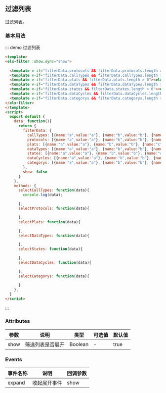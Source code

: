 <script>
  export default {
  	data: function(){
  		return {
        filterData: {
          protocols: [{name:"a",value:"a"}, {name:"b",value:"b"}, {name:"c",value:"c"}],
          callTypes: [{"name":"本地mysql源","value":"4GF9Q5gtfeSaSWAc"},{"name":"测试集群【DM】","value":"77_DM"},{"name":"测试集群【GbaseBAS】","value":"77_GbaseBAS"},{"name":"测试集群【GbaseDWD】","value":"77_GbaseDWD"},{"name":"测试集群【GbaseDWI】","value":"77_GbaseDWI"},{"name":"测试集群【GbaseMSM】","value":"77_GbaseMSM"},{"name":"app_act_dwdb","value":"app_act_dwdb"},{"name":"app_msm_county","value":"app_msm_county"},{"name":"数据中心-gbase","value":"BIGDB"},{"name":"60节点_channelapp","value":"channelapp"},{"name":"多维成本日志","value":"costdb_mysql"},{"name":"gbasebak","value":"gbasebak"},{"name":"GbaseBAS[60节点-数据中心]","value":"GbaseBAS"},{"name":"GbaseDM[60节点-数据中心]","value":"GbaseDM"},{"name":"GbaseDWA[60节点-数据中心]","value":"GbaseDWA"},{"name":"GbaseDWD[60节点-数据中心]","value":"GbaseDWD"},{"name":"GbaseDWI[60节点-数据中心]","value":"GbaseDWI"},{"name":"GbaseFTT","value":"GbaseFTT"},{"name":"GbaseLOP[60节点-数据中心]","value":"GbaseLOP"},{"name":"GbaseMC[60节点-数据中心]","value":"GbaseMC"},{"name":"gbasemcd","value":"gbasemcd"},{"name":"GbaseMSM[60节点-数据中心]","value":"GbaseMSM"},{"name":"GbaseODS[60节点-数据中心]","value":"GbaseODS"},{"name":"GbaseRPT","value":"GbaseRPT"},{"name":"gbasest","value":"gbasest"},{"name":"Gbase_DM[6节点-数据中心]","value":"Gbase_6_DM"},{"name":"Gbase_DWD[6节点-数据中心]","value":"Gbase_6_DWD"},{"name":"Gbase_LOP[6节点-数据中心]","value":"Gbase_6_LOP"},{"name":"Gbase_MC[6节点-数据中心]","value":"Gbase_6_MC"},{"name":"Gbase_ODS[6节点-数据中心]","value":"Gbase_6_ODS"},{"name":"HP集群","value":"hive"},{"name":"hive采集库（迁移前）","value":"hiveCollectDB1"},{"name":"Hive DWA","value":"HiveDWA"},{"name":"Hive DWD","value":"HiveDWD"},{"name":"Hive DWI","value":"HiveDWI"},{"name":"Hive ICA","value":"HiveICA"},{"name":"Hive ODS","value":"HiveODS"},{"name":"Hive TAS","value":"HiveTAS"},{"name":"hivetest","value":"hivetest"},{"name":"HIVE_电子稽核","value":"Hive_Inspect"},{"name":"数据体检开发库","value":"md_dev"},{"name":"MSM前台库","value":"mysqlMSM"},{"name":"oracl","value":"oracl"},{"name":"pgSql","value":"pgSql"},{"name":"postgreSQL","value":"postgreSQL"},{"name":"自助分析mysql配置库","value":"sa"},{"name":"spark_hive_sql","value":"sparkhive"},{"name":"spark_hive","value":"sparksql"},{"name":"测试库01","value":"spQxEuefuk2hMyfc"},{"name":"TASDB","value":"TASDB"}],
          plats: [{name:"a",value:"a"}, {name:"b",value:"b"}, {name:"c",value:"c"}],
          dataTypes: [{name:"a",value:"a"}, {name:"b",value:"b"}, {name:"c",value:"c"}],
          states: [{name:"a",value:"a"}, {name:"b",value:"b"}, {name:"c",value:"c"}],
          dataCycles: [{name:"a",value:"a"}, {name:"b",value:"b"}, {name:"c",value:"c"}],
          categorys: [{name:"a",value:"a"}, {name:"b",value:"b"}, {name:"c",value:"c"}]
        },
        show: true
  		}
  	},
    methods: {
      selectCallTypes: function(data){
        console.log(data);

        this.filterData.plats = [{name:"a",value:"a"},{name:"c",value:"c"}];
      },
      selectProtocols: function(data){
        console.log(data);
        this.$refs.callTypes.selectItems([this.filterData.callTypes[10]])
      },
      selectPlats: function(data){
        console.log(data);
      },
      selectDataTypes: function(data){
        console.log(data);
      },
      selectStates: function(data){
        console.log(data);
      },
      selectDataCycles: function(data){
        console.log(data);
      },
      selectCategorys: function(data){
        console.log(data);
      }
    },
    mounted: function(){
    },
    created: function(){
    }
  }
</script>

## 过滤列表

过滤列表。

### 基本用法


::: demo 过滤列表
```html
<template>
<elx-filter :show.sync="show">
  
  <template v-if="filterData.protocols && filterData.protocols.length > 0"><elx-filter-item :select-type="'single'" name="协议:" :items="filterData.protocols" v-on:select-item="selectProtocols"></elx-filter-item></template>
  <template v-if="filterData.callTypes && filterData.callTypes.length > 0"><elx-filter-item  :select-type="'single'" ref="callTypes" name="类型:" :items="filterData.callTypes" v-on:select-item="selectCallTypes"></elx-filter-item></template>
  <template v-if="filterData.plats && filterData.plats.length > 0"><elx-filter-item name="平台:" :select-type="'single'" :items="filterData.plats" v-on:select-item="selectPlats"></elx-filter-item></template>
  <template v-if="filterData.dataTypes && filterData.dataTypes.length > 0"><elx-filter-item :select-type="'single'" name="数据类型:" :items="filterData.dataTypes" v-on:select-item="selectDataTypes"></elx-filter-item></template>
  <template v-if="filterData.states && filterData.states.length > 0"><elx-filter-item name="共享发布:" :items="filterData.states" v-on:select-item="selectStates"></elx-filter-item></template>
  <template v-if="filterData.dataCycles && filterData.dataCycles.length > 0"><elx-filter-item  name="数据周期:" :items="filterData.dataCycles" v-on:select-item="selectDataCycles"></elx-filter-item></template>
  <template v-if="filterData.categorys && filterData.categorys.length > 0"><elx-filter-item  name="业务类型:" :items="filterData.categorys" v-on:select-item="selectCategorys"></elx-filter-item></template>
</elx-filter>
</template>
<script>
  export default {
    data: function(){
      return {
        filterData: {
          callTypes: [{name:"a",value:"a"}, {name:"b",value:"b"}, {name:"c",value:"c"}],
          protocols: [{name:"a",value:"a"}, {name:"b",value:"b"}, {name:"c",value:"c"}],
          plats: [{name:"a",value:"a"}, {name:"b",value:"b"}, {name:"c",value:"c"}],
          dataTypes: [{name:"a",value:"a"}, {name:"b",value:"b"}, {name:"c",value:"c"}],
          states: [{name:"a",value:"a"}, {name:"b",value:"b"}, {name:"c",value:"c"}],
          dataCycles: [{name:"a",value:"a"}, {name:"b",value:"b"}, {name:"c",value:"c"}],
          categorys: [{name:"a",value:"a"}, {name:"b",value:"b"}, {name:"c",value:"c"}]
        },
        show: false
      }
    },
    methods: {
      selectCallTypes: function(data){
        console.log(data);

      },
      selectProtocols: function(data){

      },
      selectPlats: function(data){

      },
      selectDataTypes: function(data){

      },
      selectStates: function(data){

      },
      selectDataCycles: function(data){

      },
      selectCategorys: function(data){

      }
    },
  }
</script>

```
:::

### Attributes
| 参数      | 说明          | 类型      | 可选值                           | 默认值  |
|---------- |-------------- |---------- |--------------------------------  |-------- |
| show | 筛选列表是否展开 | Boolean | - | true |


### Events
| 事件名称 | 说明 | 回调参数 |
|---------- |-------- |---------- |
|expand |收起展开事件 |show |
